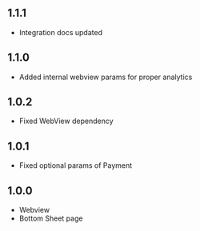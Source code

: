 ## 1.1.1

- Integration docs updated

## 1.1.0

- Added internal webview params for proper analytics

## 1.0.2

- Fixed WebView dependency

## 1.0.1

- Fixed optional params of Payment

## 1.0.0

- Webview
- Bottom Sheet page
